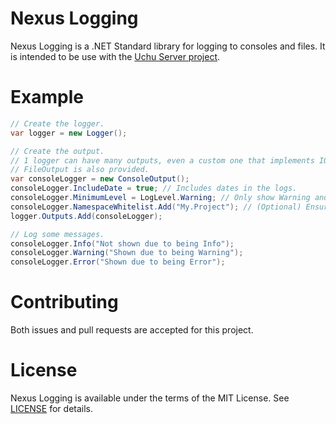 # Nexus Logging
Nexus Logging is a .NET Standard library for logging
to consoles and files. It is intended to be use with
the [Uchu Server project](https://github.com/uchuserver/uchu).

# Example
```c#
// Create the logger.
var logger = new Logger();

// Create the output.
// 1 logger can have many outputs, even a custom one that implements IOutput.
// FileOutput is also provided.
var consoleLogger = new ConsoleOutput();
consoleLogger.IncludeDate = true; // Includes dates in the logs.
consoleLogger.MinimumLevel = LogLevel.Warning; // Only show Warning and above logs.
consoleLogger.NamespaceWhitelist.Add("My.Project"); // (Optional) Ensure only your project methods show with log messages.
logger.Outputs.Add(consoleLogger);

// Log some messages.
consoleLogger.Info("Not shown due to being Info");
consoleLogger.Warning("Shown due to being Warning");
consoleLogger.Error("Shown due to being Error");
```

# Contributing
Both issues and pull requests are accepted for this project.

# License
Nexus Logging is available under the terms of the MIT License. See [LICENSE](LICENSE) for details.